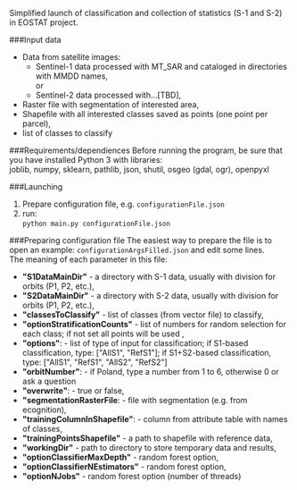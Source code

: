 Simplified launch of classification and collection of statistics (S-1 and S-2) in EOSTAT project.  

###Input data  
- Data from satellite images:
  - Sentinel-1 data processed with MT_SAR and cataloged in directories with MMDD names,   
  or
  - Sentinel-2 data processed with...[TBD],
- Raster file with segmentation of interested area,
- Shapefile with all interested classes saved as points (one point per parcel),
- list of classes to classify  

###Requirements/dependiences
Before running the program, be sure that you have installed Python 3 with libraries:  
joblib, numpy, sklearn, pathlib, json, shutil, osgeo (gdal, ogr), openpyxl  

###Launching
1. Prepare configuration file, e.g. `configurationFile.json`
2. run:  
`python main.py configurationFile.json`
   
###Preparing configuration file
The easiest way to prepare the file is to open an example: `configurationArgsFilled.json` and edit some lines.  
The meaning of each parameter in this file:  
- **"S1DataMainDir"** - a directory with S-1 data, usually with division for orbits (P1, P2, etc.), 
- **"S2DataMainDir"** - a directory with S-2 data, usually with division for orbits (P1, P2, etc.),
- **"classesToClassify"** - list of classes (from vector file) to classify,
- **"optionStratificationCounts"** - list of numbers for random selection for each class; if not set all points will be used ,
- **"options"**: - list of type of input for classification; if S1-based classification, type: ["AllS1", "RefS1"]; if S1+S2-based classification, type: ["AllS1", "RefS1", "AllS2", "RefS2"]
- **"orbitNumber"**: - if Poland, type a number from 1 to 6, otherwise 0 or ask a question
- **"overwrite"**: - true or false,
- **"segmentationRasterFile**: - file with segmentation (e.g. from ecognition),
- **"trainingColumnInShapefile"**: - column from attribute table with names of classes,
- **"trainingPointsShapefile"** - a path to shapefile with reference data,
- **"workingDir"** - path to directory to store temporary data and results,
- **"optionClassifierMaxDepth"** - random forest option,
- **"optionClassifierNEstimators"** - random forest option,
- **"optionNJobs"** - random forest option (number of threads)
